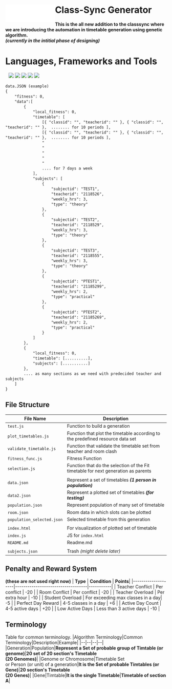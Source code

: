 # **Class-Sync Generator** <img src="assets/img/new-logo-white.svg" height="55" align="left"/>
**This is the all new addition to the classsync where we are introducing the automation in timetable generation using genetic algorithm.**<br>
**_(currently in the intitial phase of designing)_** 

# **Languages, Frameworks and Tools**
<div align="left" style="margin: 10px;">
<img src="https://cdn.jsdelivr.net/gh/devicons/devicon@latest/icons/javascript/javascript-original.svg" height="75"/>
<img src="https://static-00.iconduck.com/assets.00/node-js-icon-454x512-nztofx17.png"height="75"/>
<img src="https://cdn.jsdelivr.net/gh/devicons/devicon@latest/icons/mongodb/mongodb-original-wordmark.svg" height="75"/>
<img src="https://cdn.jsdelivr.net/gh/devicons/devicon@latest/icons/mongoose/mongoose-original-wordmark.svg" height="75"/>
<img src="https://cdn.jsdelivr.net/gh/devicons/devicon@latest/icons/json/json-plain.svg" height="75"/>
</div>

```
data.JSON (example)
{
    "fitness": 0,
    "data":[
        {
            "local_fitness": 0,
            "timetable": [
                [{ "classid": "", "teacherid": "" }, { "classid": "", "teacherid": "" },  ........ for 10 periods ],
                [{ "classid": "", "teacherid": "" }, { "classid": "", "teacherid": "" },  ........ for 10 periods ],
                "
                "
                "
                "
                "
                .... for 7 days a week 
            ],
            "subjects": [
                {
                    "subjectid": "TEST1",
                    "teacherid": "2118526",
                    "weekly_hrs": 3,
                    "type": "theory"
                },
                {
                    "subjectid": "TEST2",
                    "teacherid": "2118529",
                    "weekly_hrs": 3,
                    "type": "theory"
                },
                {
                    "subjectid": "TEST3",
                    "teacherid": "2118555",
                    "weekly_hrs": 3,
                    "type": "theory"
                },
                {
                    "subjectid": "PTEST1",
                    "teacherid": "21185299",
                    "weekly_hrs": 2,
                    "type": "practical"
                },
                {
                    "subjectid": "PTEST2",
                    "teacherid": "21185269",
                    "weekly_hrs": 2,
                    "type": "practical"
                }
            ]
        },
        {
            "local_fitness": 0,
            "timetable": [..........],
            "subjects": [...........]
        },
        .... as many sections as we need with predecided teacher and subjects 
    ]
}
```
## File Structure
| **File Name**           | **Description**
|--------------------|-----------------------------------|
|`test.js`                    |  Function to build a generation
|`plot_timetables.js`         |  Function that plot the timetable according to the predefined resource data set 
|`validate_timetable.js`      |  Function that validate the timetable set from teacher and room clash 
|`fitness_func.js`            |  Fitness Function
|`selection.js`               |  Function that do the selection of the Fit timetable for next generation as parents
||
|`data.json`                  |  Represent a set of timetables ___(1 person in population)___ 
|`data2.json`                 |  Represent a plotted set of timetables ___(for testing)___
|`population.json`            |  Represent population of many set of timetable
|`room.json`                  |  Room data in which slots can be plotted 
|`population_selected.json`   |  Selected timetable from this generation 
||
|`index.html`                 |  For visualization of plotted set of timetable 
|`index.js`                   |  JS for `index.html`
|`README.md`                  |  Readme.md
||
|`subjects.json`              |  Trash _(might delete later)_

## Penalty and Reward System
__(these are not used right now)__ 
| **Type**           | **Condition**                     | **Points**|
|--------------------|-----------------------------------|-----------|
| Teacher Conflict   | Per conflict                      | -20       |
| Room Conflict      | Per conflict                      | -20       |
| Teacher Overload   | Per extra hour                    | -10       |
| Student Overload   | For exceeding max classes in a day| -5        |
| Perfect Day Reward | 4-5 classes in a day              | +6        |
| Active Day Count   | 4-5 active days                   | +20       |
| Low Active Days    | Less than 3 active days           | -10       |

## Terminology

Table for common terminology.
|Algorithm Terminology|Common Terminology|Description|Example|
|--|--|--|--|
|Generation|Population|**Represent a Set of probable group of Timtable (or genome)**|**20 set of 20 section's Timetable <br>(20 Genomes)**|
|Genome or Chromosome|Timetable Set <br> or Person (or unit) of a generation|**It is the Set of probable Timtables (or Gene)**|**20 section's Timetable <br>(20 Genes)**|
|Gene|Timtable|**It is the single Timetable**|**Timetable of section A**|